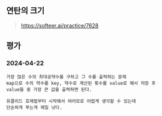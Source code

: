 ## 연탄의 크기
> https://softeer.ai/practice/7628

## 평가
### 2024-04-22
```
가장 많은 수의 최대공약수를 구하고 그 수를 출력하는 문제
map으로 수의 약수를 key, 약수로 계산된 횟수를 value로 해서 저장 후
value들 중 가장 큰 값을 출력하면 된다.

유클리드 호제법부터 시작해서 여러모로 어렵게 생각할 수 있는데
단순하게 푸는게 제일 낫다.
```